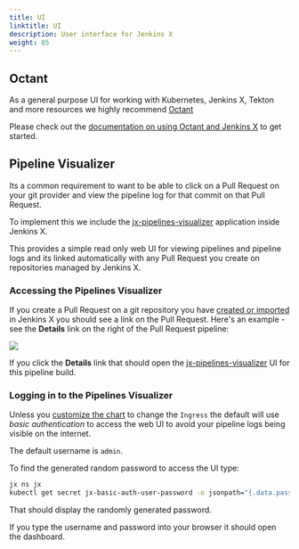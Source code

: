 ```yaml
---
title: UI
linktitle: UI
description: User interface for Jenkins X
weight: 85
---
```


## Octant

As a general purpose UI for working with Kubernetes, Jenkins X, Tekton and more resources we highly recommend [Octant](https://octant.dev/)

Please check out the [documentation on using Octant and Jenkins X](/docs/reference/components/ui/) to get started.

## Pipeline Visualizer

Its a common requirement to want to be able to click on a Pull Request on your git provider and view the pipeline log for that commit on that Pull Request.

To implement this we include the [jx-pipelines-visualizer](https://github.com/jenkins-x/jx-pipelines-visualizer) application inside Jenkins X.

This provides a simple read only web UI for viewing pipelines and pipeline logs and its linked automatically with any Pull Request you create on repositories managed by Jenkins X.

### Accessing the Pipelines Visualizer

If you create a Pull Request on a git repository you have [created or imported]() in Jenkins X you should see a link on the Pull Request. Here's an example - see the **Details** link on the right of the Pull Request pipeline:

<img src="/images/quickstart/pr-link.png" class="img-thumbnail">

If you click the **Details** link that should open the [jx-pipelines-visualizer](https://github.com/jenkins-x/jx-pipelines-visualizer) UI for this pipeline build.

### Logging in to the Pipelines Visualizer

Unless you [customize the chart](/docs/v3/guides/apps/#customising-charts) to change the `Ingress` the default will use _basic authentication_ to access the web UI to avoid your pipeline logs being visible on the internet.

The default username is `admin`. 

To find the generated random password to access the UI type:

```bash 
jx ns jx
kubectl get secret jx-basic-auth-user-password -o jsonpath="{.data.password}" | base64 --decode
```

That should display the randomly generated password.

If you type the username and password into your browser it should open the dashboard.


